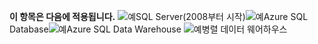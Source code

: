 <Token>**이 항목은 다음에 적용됩니다.** ![예](media/yes.png)SQL Server(2008부터 시작)![예](media/yes.png)Azure SQL Database![예](media/yes.png)Azure SQL Data Warehouse ![예](media/yes.png)병렬 데이터 웨어하우스 </Token> 
